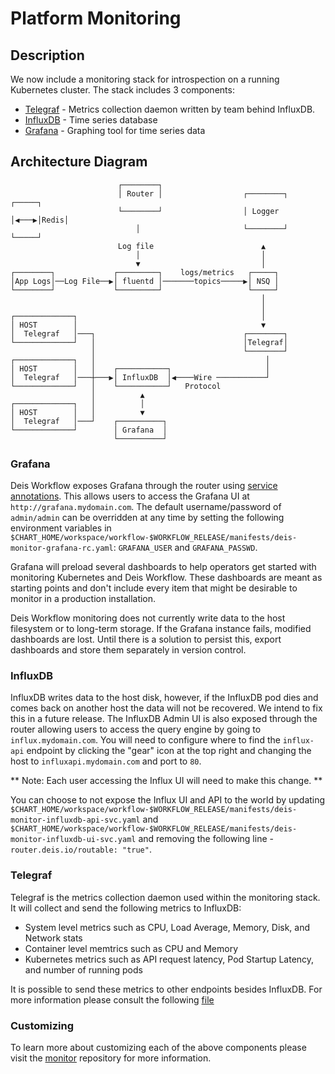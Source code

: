 # Platform Monitoring

## Description
We now include a monitoring stack for introspection on a running Kubernetes cluster. The stack includes 3 components:

* [Telegraf](https://docs.influxdata.com/telegraf/v0.12/) - Metrics collection daemon written by team behind InfluxDB.
* [InfluxDB](https://docs.influxdata.com/influxdb/v0.12/) - Time series database
* [Grafana](http://grafana.org/) - Graphing tool for time series data

## Architecture Diagram
```
                        ┌────────┐                                        
                        │ Router │                  ┌────────┐     ┌─────┐
                        └────────┘                  │ Logger │◀───▶│Redis│
                            │                       └────────┘     └─────┘
                        Log file                        ▲                
                            │                           │                
                            ▼                           │                
┌────────┐             ┌─────────┐    logs/metrics   ┌─────┐             
│App Logs│──Log File──▶│ fluentd │───────topics─────▶│ NSQ │             
└────────┘             └─────────┘                   └─────┘             
                                                        │                
                                                        │                
┌─────────────┐                                         │                
│ HOST        │                                         ▼                
│  Telegraf   │───┐                                 ┌────────┐            
└─────────────┘   │                                 │Telegraf│            
                  │                                 └────────┘            
┌─────────────┐   │                                      │                
│ HOST        │   │    ┌───────────┐                     │                
│  Telegraf   │───┼───▶│ InfluxDB  │◀────Wire ───────────┘                
└─────────────┘   │    └───────────┘   Protocol                   
                  │          ▲                                    
┌─────────────┐   │          │                                    
│ HOST        │   │          ▼                                    
│  Telegraf   │───┘    ┌──────────┐                               
└─────────────┘        │ Grafana  │                               
                       └──────────┘                               
```

### Grafana

Deis Workflow exposes Grafana through the router using [service annotations](https://github.com/deis/router#how-it-works). This
allows users to access the Grafana UI at `http://grafana.mydomain.com`. The default username/password of
`admin/admin` can be overridden at any time by setting the following environment variables in
`$CHART_HOME/workspace/workflow-$WORKFLOW_RELEASE/manifests/deis-monitor-grafana-rc.yaml`: `GRAFANA_USER` and
`GRAFANA_PASSWD`.

Grafana will preload several dashboards to help operators get started with monitoring Kubernetes and Deis Workflow.
These dashboards are meant as starting points and don't include every item that might be desirable to monitor in a
production installation.

Deis Workflow monitoring does not currently write data to the host filesystem or to long-term storage. If the Grafana
instance fails, modified dashboards are lost. Until there is a solution to persist this, export dashboards and store
them separately in version control.

### InfluxDB

InfluxDB writes data to the host disk, however, if the InfluxDB pod dies and comes back on
another host the data will not be recovered. We intend to fix this in a future release. The InfluxDB Admin UI is also
exposed through the router allowing users to access the query engine by going to `influx.mydomain.com`. You will need to
configure where to find the `influx-api` endpoint by clicking the "gear" icon at the top right and changing the host to
`influxapi.mydomain.com` and port to `80`.

** Note: Each user accessing the Influx UI will need to make this change. **

You can choose to not expose the Influx UI and API to the world by updating
`$CHART_HOME/workspace/workflow-$WORKFLOW_RELEASE/manifests/deis-monitor-influxdb-api-svc.yaml` and
`$CHART_HOME/workspace/workflow-$WORKFLOW_RELEASE/manifests/deis-monitor-influxdb-ui-svc.yaml` and removing the
following line - `router.deis.io/routable: "true"`.

### Telegraf

Telegraf is the metrics collection daemon used within the monitoring stack. It will collect and send the following metrics to InfluxDB:

* System level metrics such as CPU, Load Average, Memory, Disk, and Network stats
* Container level memtrics such as CPU and Memory
* Kubernetes metrics such as API request latency, Pod Startup Latency, and number of running pods

It is possible to send these metrics to other endpoints besides InfluxDB. For more information please consult the following [file](https://github.com/deis/monitor/blob/master/telegraf/rootfs/config.toml.tpl)

### Customizing

To learn more about customizing each of the above components please visit the [monitor](https://github.com/deis/monitor) repository for more information.
